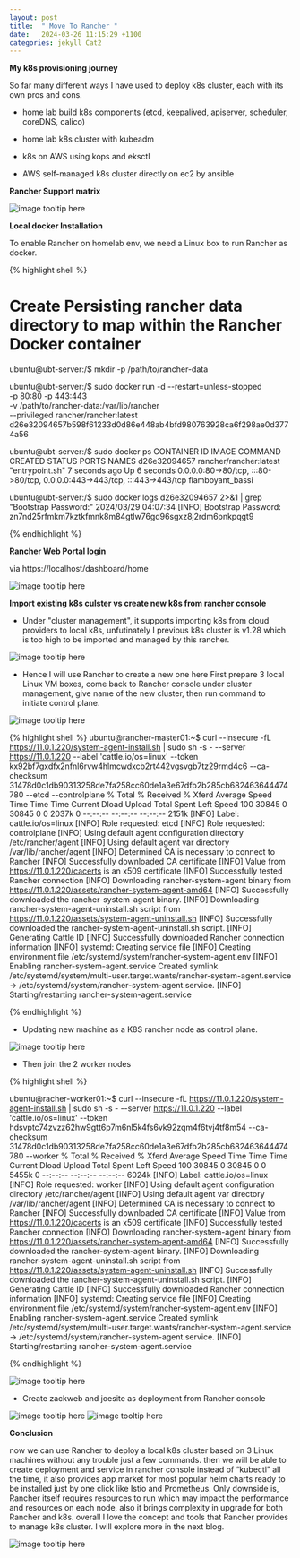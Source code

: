 ```yaml
---
layout: post
title:  " Move To Rancher "
date:   2024-03-26 11:15:29 +1100
categories: jekyll Cat2
---
```


<b> My k8s provisioning journey </b>

So far many different ways I have used to deploy k8s cluster, each with its own pros and cons.

- home lab build k8s components (etcd, keepalived, apiserver, scheduler, coreDNS, calico)

- home lab k8s cluster with kubeadm

- k8s on AWS using kops and eksctl

- AWS self-managed k8s cluster directly on ec2 by ansible

<b>Rancher Support matrix</b>

![image tooltip here](/assets/rancher1.png)

<b> Local docker Installation</b>

To enable Rancher on homelab env, we need a Linux box to run Rancher as docker.

{% highlight shell %}

# Create Persisting rancher data directory to map within the Rancher Docker container
ubuntu@ubt-server:/$ mkdir -p /path/to/rancher-data

ubuntu@ubt-server:/$ sudo docker run -d --restart=unless-stopped  \
 -p 80:80 -p 443:443  \
 -v /path/to/rancher-data:/var/lib/rancher \
 --privileged   rancher/rancher:latest
d26e32094657b598f61233d0d86e448ab4bfd980763928ca6f298ae0d3774a56

ubuntu@ubt-server:/$ sudo docker ps
CONTAINER ID   IMAGE                    COMMAND           CREATED         STATUS         PORTS                                                                      NAMES
d26e32094657   rancher/rancher:latest   "entrypoint.sh"   7 seconds ago   Up 6 seconds   0.0.0.0:80->80/tcp, :::80->80/tcp, 0.0.0.0:443->443/tcp, :::443->443/tcp   flamboyant_bassi

ubuntu@ubt-server:/$ sudo docker logs  d26e32094657  2>&1 | grep "Bootstrap Password:"
2024/03/29 04:07:34 [INFO] Bootstrap Password: zn7nd25rfmkm7kztkfmnk8m84gtlw76gd96sgxz8j2rdm6pnkpqgt9

{% endhighlight %}

<b> Rancher Web Portal login</b>

via https://localhost/dashboard/home

![image tooltip here](/assets/rancher2.png)

<b> Import existing k8s culster vs create new k8s from rancher console</b>

- Under "cluster management", it supports importing k8s from cloud providers to local k8s, unfutinately I previous k8s cluster is v1.28 which is too high to be imported and managed by this rancher.

![image tooltip here](/assets/rancher3.png)

- Hence I will use Rancher to create a new one here First prepare 3 local Linux VM boxes, come back to Rancher console under cluster management, give name of the new cluster, then run command to initiate control plane.

![image tooltip here](/assets/rancher4.png)

{% highlight shell %}
ubuntu@rancher-master01:~$ curl --insecure -fL https://11.0.1.220/system-agent-install.sh | sudo  sh -s - --server https://11.0.1.220 --label 'cattle.io/os=linux' --token kx92bf7gxdfx2nfnl6rvw4hlmcwdxcb2rt442vgsvgb7tz29rmd4c6 --ca-checksum 31478d0c1db90313258de7fa258cc60de1a3e67dfb2b285cb682463644474780 --etcd --controlplane
  % Total    % Received % Xferd  Average Speed   Time    Time     Time  Current
                                 Dload  Upload   Total   Spent    Left  Speed
100 30845    0 30845    0     0  2037k      0 --:--:-- --:--:-- --:--:-- 2151k
[INFO]  Label: cattle.io/os=linux
[INFO]  Role requested: etcd
[INFO]  Role requested: controlplane
[INFO]  Using default agent configuration directory /etc/rancher/agent
[INFO]  Using default agent var directory /var/lib/rancher/agent
[INFO]  Determined CA is necessary to connect to Rancher
[INFO]  Successfully downloaded CA certificate
[INFO]  Value from https://11.0.1.220/cacerts is an x509 certificate
[INFO]  Successfully tested Rancher connection
[INFO]  Downloading rancher-system-agent binary from https://11.0.1.220/assets/rancher-system-agent-amd64
[INFO]  Successfully downloaded the rancher-system-agent binary.
[INFO]  Downloading rancher-system-agent-uninstall.sh script from https://11.0.1.220/assets/system-agent-uninstall.sh
[INFO]  Successfully downloaded the rancher-system-agent-uninstall.sh script.
[INFO]  Generating Cattle ID
[INFO]  Successfully downloaded Rancher connection information
[INFO]  systemd: Creating service file
[INFO]  Creating environment file /etc/systemd/system/rancher-system-agent.env
[INFO]  Enabling rancher-system-agent.service
Created symlink /etc/systemd/system/multi-user.target.wants/rancher-system-agent.service → /etc/systemd/system/rancher-system-agent.service.
[INFO]  Starting/restarting rancher-system-agent.service

{% endhighlight %}

- Updating new machine as a K8S rancher node as control plane.

![image tooltip here](/assets/rancher5.png)

- Then join the 2 worker nodes

{% highlight shell %}

ubuntu@racher-worker01:~$ curl --insecure -fL https://11.0.1.220/system-agent-install.sh | sudo  sh -s - --server https://11.0.1.220 --label 'cattle.io/os=linux' --token hdsvptc74zvzz62hw9gtt6p7m6nl5k4fs6vk92zqm4f6tvj4tf8m54 --ca-checksum 31478d0c1db90313258de7fa258cc60de1a3e67dfb2b285cb682463644474780 --worker
  % Total    % Received % Xferd  Average Speed   Time    Time     Time  Current
                                 Dload  Upload   Total   Spent    Left  Speed
100 30845    0 30845    0     0  5455k      0 --:--:-- --:--:-- --:--:-- 6024k
[INFO]  Label: cattle.io/os=linux
[INFO]  Role requested: worker
[INFO]  Using default agent configuration directory /etc/rancher/agent
[INFO]  Using default agent var directory /var/lib/rancher/agent
[INFO]  Determined CA is necessary to connect to Rancher
[INFO]  Successfully downloaded CA certificate
[INFO]  Value from https://11.0.1.220/cacerts is an x509 certificate
[INFO]  Successfully tested Rancher connection
[INFO]  Downloading rancher-system-agent binary from https://11.0.1.220/assets/rancher-system-agent-amd64
[INFO]  Successfully downloaded the rancher-system-agent binary.
[INFO]  Downloading rancher-system-agent-uninstall.sh script from https://11.0.1.220/assets/system-agent-uninstall.sh
[INFO]  Successfully downloaded the rancher-system-agent-uninstall.sh script.
[INFO]  Generating Cattle ID
[INFO]  Successfully downloaded Rancher connection information
[INFO]  systemd: Creating service file
[INFO]  Creating environment file /etc/systemd/system/rancher-system-agent.env
[INFO]  Enabling rancher-system-agent.service
Created symlink /etc/systemd/system/multi-user.target.wants/rancher-system-agent.service → /etc/systemd/system/rancher-system-agent.service.
[INFO]  Starting/restarting rancher-system-agent.service

{% endhighlight %}

![image tooltip here](/assets/rancher6.png)

- Create zackweb and joesite as deployment from Rancher console

![image tooltip here](/assets/rancher7.png)
![image tooltip here](/assets/rancher8.png)

<b> Conclusion</b>

now we can use Rancher to deploy a local k8s cluster based on 3 Linux machines without any trouble just a few commands. then we will be able to create deployment and service in rancher console instead of “kubectl” all the time, it also provides app market for most popular helm charts ready to be installed just by one click like Istio and Prometheus. Only downside is, Rancher itself requires resources to run which may impact the performance and resources on each node, also it brings complexity in upgrade for both Rancher and k8s. overall I love the concept and tools that Rancher provides to manage k8s cluster. I will explore more in the next blog.

![image tooltip here](/assets/rancher9.png)



